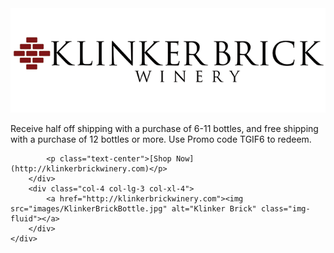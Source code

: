 <div class="card">
    <div class="row card-body">
        <div class="col-8 col-lg-9 col-xl-8 card-body align-self-center">
            <a href="http://klinkerbrickwinery.com"><img src="images/KlinkerBrickLogo.png" alt="Klinker Brick" class="img-fluid"></a>
            <p class="card-text text-center">Receive half off shipping with a purchase of 6-11 bottles, and free shipping with a purchase of 12 bottles or more. Use Promo code TGIF6  to redeem.</p>

            <p class="text-center">[Shop Now](http://klinkerbrickwinery.com)</p>
        </div>
        <div class="col-4 col-lg-3 col-xl-4">
            <a href="http://klinkerbrickwinery.com"><img src="images/KlinkerBrickBottle.jpg" alt="Klinker Brick" class="img-fluid"></a>
        </div>
    </div>
</div>
